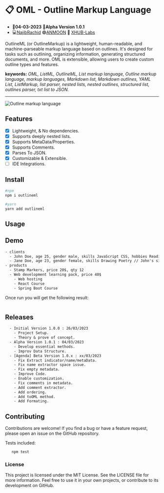 # :clipboard: OML - Outline Markup Language
- :date:**04-03-2023** :pushpin:**Alpha Version 1.0.1**
- :computer:<a href="https://github.com/n4j1Br4ch1D" target="_blank" title="NajibRachid: Agile full-stack developer">NajibRachid</a> :purple_circle:<a href="https://anmoonweb.com/?ref=oml" target="_blank" title="ANMOON: Right talents at the right place ">ANMOON</a> :office: <a href="https://x-hub.io/?ref=oml" target="_blank" title="XHUB: For Developers By Developers">XHUB-Labs</a>

OutlineML (or OutlineMarkup) is a lightweight, human-readable, and machine-parseable markup language based on outlines. It's designed for tasks such as outlining, organizing information, generating structured documents, and more. OML is extensible, allowing users to create custom outline types and features.

**keywords:** _OML, ListML, OutlineML, List markup language, Outline markup language, markup languages, Markdown list, Markdown outlines, YAML List, ListMarkup, list parser, nested lists, nested outlines, structured list, outlines parser, txt list to JSON._

---

<img src="https://raw.githubusercontent.com/n4j1Br4ch1D/oml/main/assets/oml.png" alt="Outline markup language" />

## Features

- [x] Lightweight, & No dependencies.
- [x] Supports deeply nested lists.
- [x] Supports MetaData/Properties.
- [x] Supports Comments.
- [x] Parses To JSON.
- [x] Customizable & Extensible. 
- [ ] IDE Integrations.

## Install

```sh
#npm
npm i outlineml

#yarn
yarn add outlineml
```

## Usage



## Demo

```txt
- clients
  - John Doe, age 25, gender male, skills JavaScript CSS, hobbies Reading Sports
  - Jane Doe, age 23, gender female, skills Drawing Poetry // John's sister
- products
  - Stamp Markers, price 20$, qty 12
  - Web development learning pack, price 40$
    - Web hosting
    - React Course
    - Spring Boot Course
```

Once run you will get the following result:

```json

```

## Releases

```txt
  - Initial Version 1.0.0 : 26/03/2023
    - Project Setup.
    - Theory & prove of concept.
  - Alpha Version 1.0.1 : 04/03/2023
    - Develop essential methods.
    - Improv Data Structure.
  - [Agenda] Beta Version 1.0.x : xx/03/2023
    - Fix Extract indicator/name/metaData.
    - Fix name extractor space issue.
    - Fix empty metadata.
    - Improve Code.
    - Enable customization.
    - Fix comments in metadata.
    - Add comment extractor.
    - Add ordering.
    - Add toOML method.
    - Add Formating.
```

## Contributing

Contributions are welcome! If you find a bug or have a feature request, please open an issue on the GitHub repository.

Tests included:

```sh
   npm test
```

### License

This project is licensed under the MIT License. See the LICENSE file for more information. Feel free to use it in your own projects, or contribute to its development on GitHub.

